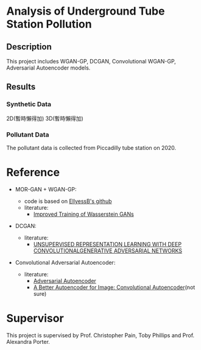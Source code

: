# Analysis of Underground Tube Station Pollution
## Description

This project includes WGAN-GP, DCGAN, Convolutional WGAN-GP, Adversarial Autoencoder models.

## Results
### Synthetic Data
2D(暫時懶得加)
3D(暫時懶得加)

### Pollutant Data
 The pollutant data is collected from Piccadilly tube station on 2020.


# Reference
- MOR-GAN + WGAN-GP:
  - code is based on [EllyessB's github](https://github.com/EllyessB/WGAN-Regression.git)
  - literature: 
    - [Improved Training of Wasserstein GANs](https://proceedings.neurips.cc/paper/2017/file/892c3b1c6dccd52936e27cbd0ff683d6-Paper.pdf)

- DCGAN:
  - literature:
    - [UNSUPERVISED REPRESENTATION LEARNING WITH DEEP CONVOLUTIONALGENERATIVE ADVERSARIAL NETWORKS](https://arxiv.org/pdf/1511.06434.pdf)

- Convolutional Adversarial Autoencoder:
  - literature:
    - [Adversarial Autoencoder](https://arxiv.org/pdf/1511.05644.pdf)
    - [A Better Autoencoder for Image: Convolutional Autoencoder](http://users.cecs.anu.edu.au/~Tom.Gedeon/conf/ABCs2018/paper/ABCs2018_paper_58.pdf)(not sure)


# Supervisor
This project is supervised by Prof. Christopher Pain, Toby Phillips and Prof. Alexandra Porter.

